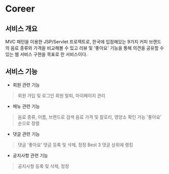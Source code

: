 # Coreer

## 서비스 개요
MVC 패턴을 이용한 JSP/Servlet 프로젝트로, 한국에 입점해있는 9가지 커피 브랜드의 음료 종류와 가격을 비교해볼 수 있고
리뷰 및 '좋아요' 기능을 통해 의견을 공유할 수 있는 웹 서비스 구현을 목표로 한 서비스이다.

## 서비스 기능
* 회원 관련 기능
> 회원 가입 및 로그인
> 회원 탈퇴, 마이페이지 관리

* 메뉴 관련 기능
> 음료 종류, 이름, 브랜드로 검색
> 음료 가격 및 칼로리, 영양소 확인 가능
> '좋아요' 순으로 정렬

* 댓글 관련 기능
> 댓글 '좋아요'
> 댓글 등록 및 삭제, 정정
> Best 3 댓글 상위에 랭킹

* 공지사항 관련 기능
> 공지사항 등록 및 삭제, 정정
